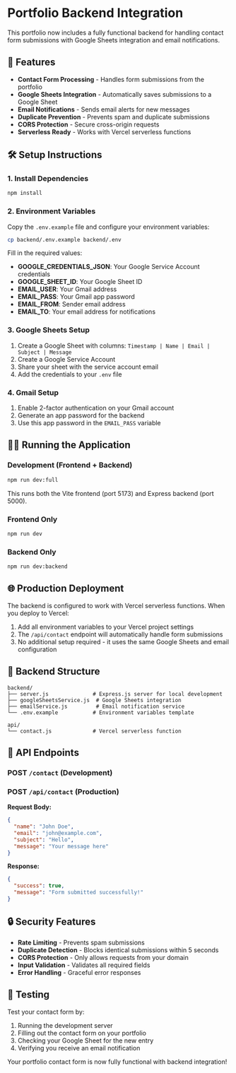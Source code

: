 # Portfolio Backend Integration

This portfolio now includes a fully functional backend for handling contact form submissions with Google Sheets integration and email notifications.

## 🚀 Features

- **Contact Form Processing** - Handles form submissions from the portfolio
- **Google Sheets Integration** - Automatically saves submissions to a Google Sheet
- **Email Notifications** - Sends email alerts for new messages
- **Duplicate Prevention** - Prevents spam and duplicate submissions
- **CORS Protection** - Secure cross-origin requests
- **Serverless Ready** - Works with Vercel serverless functions

## 🛠️ Setup Instructions

### 1. Install Dependencies

```bash
npm install
```

### 2. Environment Variables

Copy the `.env.example` file and configure your environment variables:

```bash
cp backend/.env.example backend/.env
```

Fill in the required values:

- **GOOGLE_CREDENTIALS_JSON**: Your Google Service Account credentials
- **GOOGLE_SHEET_ID**: Your Google Sheet ID
- **EMAIL_USER**: Your Gmail address
- **EMAIL_PASS**: Your Gmail app password
- **EMAIL_FROM**: Sender email address
- **EMAIL_TO**: Your email address for notifications

### 3. Google Sheets Setup

1. Create a Google Sheet with columns: `Timestamp | Name | Email | Subject | Message`
2. Create a Google Service Account
3. Share your sheet with the service account email
4. Add the credentials to your `.env` file

### 4. Gmail Setup

1. Enable 2-factor authentication on your Gmail account
2. Generate an app password for the backend
3. Use this app password in the `EMAIL_PASS` variable

## 🏃‍♂️ Running the Application

### Development (Frontend + Backend)
```bash
npm run dev:full
```

This runs both the Vite frontend (port 5173) and Express backend (port 5000).

### Frontend Only
```bash
npm run dev
```

### Backend Only
```bash
npm run dev:backend
```

## 🌐 Production Deployment

The backend is configured to work with Vercel serverless functions. When you deploy to Vercel:

1. Add all environment variables to your Vercel project settings
2. The `/api/contact` endpoint will automatically handle form submissions
3. No additional setup required - it uses the same Google Sheets and email configuration

## 📁 Backend Structure

```
backend/
├── server.js              # Express.js server for local development
├── googleSheetsService.js  # Google Sheets integration
├── emailService.js         # Email notification service
└── .env.example           # Environment variables template

api/
└── contact.js             # Vercel serverless function
```

## 🔧 API Endpoints

### POST `/contact` (Development)
### POST `/api/contact` (Production)

**Request Body:**
```json
{
  "name": "John Doe",
  "email": "john@example.com",
  "subject": "Hello",
  "message": "Your message here"
}
```

**Response:**
```json
{
  "success": true,
  "message": "Form submitted successfully!"
}
```

## 🔒 Security Features

- **Rate Limiting** - Prevents spam submissions
- **Duplicate Detection** - Blocks identical submissions within 5 seconds
- **CORS Protection** - Only allows requests from your domain
- **Input Validation** - Validates all required fields
- **Error Handling** - Graceful error responses

## 🧪 Testing

Test your contact form by:

1. Running the development server
2. Filling out the contact form on your portfolio
3. Checking your Google Sheet for the new entry
4. Verifying you receive an email notification

Your portfolio contact form is now fully functional with backend integration!

